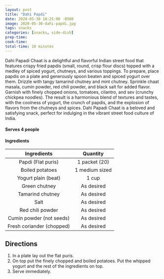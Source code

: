 ```yaml
---
layout: post
title: "Dahi Papdi"
date: 2020-05-30 18:25:00 -0500
image: 2020-05-30-dahi-papdi.jpg
tags: snacks
categories: [snacks, side-dish]
prep-time:
cook-time:
total-time: 10 minutes
---
```


Dahi Papadi Chaat is a delightful and flavorful Indian street food that features crispy fried papdis (small, round, crisp flour discs) topped with a medley of spiced yogurt, chutneys, and various toppings. To prepare, place papdis on a plate and generously spoon beaten and spiced yogurt over them. Drizzle with tangy tamarind chutney and mint chutney. Sprinkle chaat masala, cumin powder, red chili powder, and black salt for added flavor. Garnish with finely chopped onions, tomatoes, cilantro, and sev (crunchy chickpea noodles). The result is a harmonious blend of textures and tastes, with the coolness of yogurt, the crunch of papdis, and the explosion of flavors from the chutneys and spices. Dahi Papadi Chaat is a beloved and satisfying snack, perfect for indulging in the vibrant street food culture of India.

#### Serves 4 people

#### Ingredients

|        Ingredients        |    Quantity    |
|:-------------------------:|:--------------:|
|     Papdi (Flat puris)    |  1 packet (20) |
|      Boiled potatoes      | 1 medium sized |
|    Yogurt plain (beat)    |      1 cup     |
|       Green chutney       |   As desired   |
|      Tamarind chutney     |   As desired   |
|            Salt           |   As desired   |
|      Red chili powder     |   As desired   |
|  Cumin powder (not seeds) |   As desired   |
| Fresh coriander (chopped) |   As desired   |

## Directions

1. In a plate lay out the flat puris.
2. On top put the finely chopped and boiled potatoes. Put the whipped yogurt and the rest of the ingredients on top.
3. Serve immediately.

